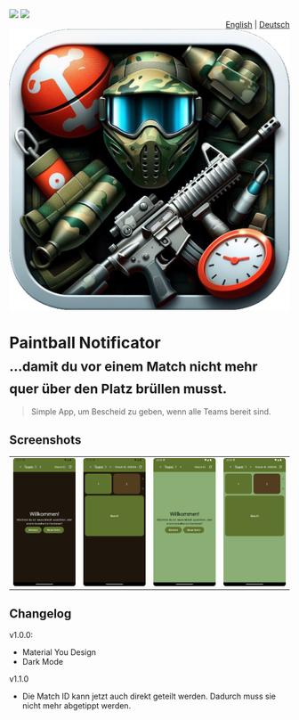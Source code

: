 <div>
<div align="left">
<img src="https://github.com/CryZo/PaintballNotificator/actions/workflows/android.yml/badge.svg"/>
<img src="https://github.com/CryZo/PaintballNotificator/actions/workflows/docs.yml/badge.svg"/>
</div>
<div align="right">
<a href="README.md">English</a> | <a href="README.de.md">Deutsch</a>
</div>
</div>

<div align="center">
<img src="fastlane/metadata/android/de/images/icon.png" alt="App icon" />
</div>

<h1>Paintball Notificator<br><sub>…damit du vor einem Match nicht mehr quer über den Platz brüllen musst.</sub></h1>

> Simple App, um Bescheid zu geben, wenn alle Teams bereit sind.

## Screenshots
|  | | | |
|-|-|-|-|
| ![](fastlane/metadata/android/de/images/phoneScreenshots/1.png) | ![](fastlane/metadata/android/de/images/phoneScreenshots/2.png) | ![](fastlane/metadata/android/de/images/phoneScreenshots/3.png) | ![](fastlane/metadata/android/de/images/phoneScreenshots/4.png) | 

## Changelog
v1.0.0:
 - Material You Design
 - Dark Mode

v1.1.0
 - Die Match ID kann jetzt auch direkt geteilt werden. Dadurch muss sie nicht mehr abgetippt werden.


